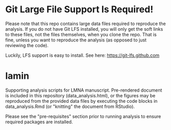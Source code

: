 # Git Large File Support Is Required!

Please note that this repo contains large data files required to reproduce 
the analysis. If you do not have Git LFS installed, you will only get the 
soft links to these files, not the files themselves, when you clone the 
repo. That is fine, unless you want to reproduce the analysis (as opposed 
to just reviewing the code).

Luckily, LFS support is easy to install. See here: https://git-lfs.github.com

# lamin

Supporting analysis scripts for LMNA manuscript. Pre-rendered document is 
included in this repository (data_analysis.html), or the figures may be 
reproduced from the provided data files by executing the code blocks in 
data_analysis.Rmd (or "knitting" the document from RStudio). 

Please see the "pre-requisites" section prior to running analysis to ensure 
required packages are installed. 
